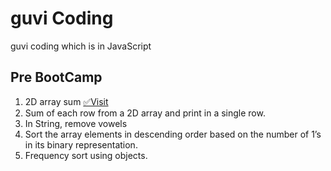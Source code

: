# guvi Coding
guvi coding which is in JavaScript

## Pre BootCamp
  1. 2D array sum [✅Visit](pre-bootcamp/array_2d.js)
  2. Sum of each row from a 2D array and print in a single row.
  3. In String, remove vowels
  4. Sort the array elements in descending order based on the number of 1’s in its binary representation.
  5. Frequency sort using objects.
